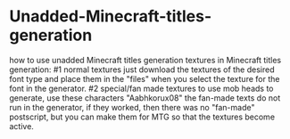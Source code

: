 # Unadded-Minecraft-titles-generation
how to use unadded Minecraft titles generation textures in Minecraft titles generation:
#1 normal textures 
just download the textures of the desired font type and place them in the "files" when you select the texture for the font in the generator.
#2 special/fan made textures
to use mob heads to generate, use these characters "Aabhkorux08"
the fan-made texts do not run in the generator, if they worked, then there was no "fan-made" postscript, but you can make them for MTG so that the textures become active.
